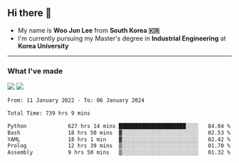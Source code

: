 ## Hi there 👋

- My name is **Woo Jun Lee** from **South Korea 🇰🇷**
- I'm currently pursuing my Master's degree in **Industrial Engineering** at **Korea University**

---

### What I've made

<a href="https://share.streamlit.io/tomtom1103/kuiai_hackathon_2022/main/JL_app.py"><img src="https://img.shields.io/badge/Journey Lee-161B22?style=for-the-badge&logo=streamlit&logoColor=FF4B4B"/></a> <a href="https://jeon-100.github.io/Dangzang/"><img src="https://img.shields.io/badge/당신을 위한 장학금, 당장!-161B22?style=for-the-badge&logo=react&logoColor=#61DAFB"/></a>

<!--START_SECTION:waka-->

```txt
From: 11 January 2022 - To: 06 January 2024

Total Time: 739 hrs 9 mins

Python             627 hrs 14 mins █████████████████████░░░░   84.04 %
Bash               18 hrs 50 mins  ▓░░░░░░░░░░░░░░░░░░░░░░░░   02.53 %
YAML               18 hrs 1 min    ▓░░░░░░░░░░░░░░░░░░░░░░░░   02.42 %
Prolog             12 hrs 39 mins  ▒░░░░░░░░░░░░░░░░░░░░░░░░   01.70 %
Assembly           9 hrs 50 mins   ▒░░░░░░░░░░░░░░░░░░░░░░░░   01.32 %
```

<!--END_SECTION:waka-->

